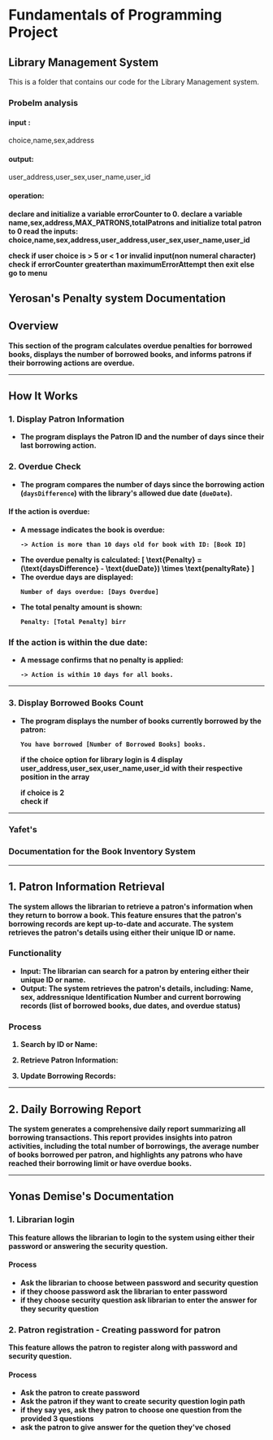 <h1>Fundamentals of Programming Project</h1>
<h2>Library Management System</h2>
This is a folder that contains our code for the Library Management system.
<h3>Probelm analysis</h3>
<h4>input : </h4><p>choice,name,sex,address</p>
<h4>output:</h4><p>user_address,user_sex,user_name,user_id</p>
<h4>operation:</h4><p>
  <b> declare and initialize a variable errorCounter to 0.<b>
  <b>declare a variable name,sex,address,MAX_PATRONS,totalPatrons and initialize total patron to 0
  <b>read the inputs: choice,name,sex,address,user_address,user_sex,user_name,user_id </b>
    
  check if user choice is > 5 or < 1 or invalid input(non numeral character) 
      check if errorCounter greaterthan maximumErrorAttempt
      then  exit
      else go to menu  

## **Yerosan's Penalty system Documentation**

## **Overview**  
This section of the program calculates overdue penalties for borrowed books, displays the number of borrowed books, and informs patrons if their borrowing actions are overdue.

---

## **How It Works**

### 1. **Display Patron Information**
- The program displays the **Patron ID** and the **number of days since their last borrowing action**.

### 2. **Overdue Check**
- The program compares the number of days since the borrowing action (`daysDifference`) with the library's allowed due date (`dueDate`).

#### **If the action is overdue:**
- A message indicates the book is overdue:
    ```text
    -> Action is more than 10 days old for book with ID: [Book ID]
    ```
- The overdue penalty is calculated:
    \[
    \text{Penalty} = (\text{daysDifference} - \text{dueDate}) \times \text{penaltyRate}
    \]
- The overdue days are displayed:
    ```text
    Number of days overdue: [Days Overdue]
    ```
- The total penalty amount is shown:
    ```text
    Penalty: [Total Penalty] birr
    ```

### **If the action is within the due date:**
- A message confirms that no penalty is applied:
    ```text
    -> Action is within 10 days for all books.
    ```

---

### 3. **Display Borrowed Books Count**
- The program displays the number of books currently borrowed by the patron:
    ```text
    You have borrowed [Number of Borrowed Books] books.
    ```






















  if the choice option for library login  is 4 display user_address,user_sex,user_name,user_id with their respective position in the array

  


  
  
  if choice is 2  
  check if 













  
  
  
  
  
  </p>
_______________________________________________________________________________________________________________________________________________________________
### Yafet's
### Documentation for the Book Inventory System


---

## 1. Patron Information Retrieval

The system allows the librarian to retrieve a patron's information when they return to borrow a book. This feature ensures that the patron's borrowing records are kept up-to-date and accurate. The system retrieves the patron's details using either their **unique ID** or **name**.

### Functionality
- **Input**: The librarian can search for a patron by entering either their unique ID or name.
- **Output**: The system retrieves the patron's details, including: Name, sex, addressnique Identification Number and current borrowing records (list of borrowed books, due dates, and overdue status)

### Process
1. **Search by ID or Name**:
 
2. **Retrieve Patron Information**:
 
3. **Update Borrowing Records**:
  


---

## 2. Daily Borrowing Report

The system generates a comprehensive daily report summarizing all borrowing transactions. This report provides insights into patron activities, including the total number of borrowings, the average number of books borrowed per patron, and highlights any patrons who have reached their borrowing limit or have overdue books.

---

## Yonas Demise's Documentation
### 1. Librarian login 
This feature allows the librarian to login to the system using either their password or answering the security question.
#### Process
- Ask the librarian to choose between password and security question
- if they choose password ask the librarian to enter password
- if they choose security question ask librarian to enter the answer for they security question

### 2. Patron registration - Creating password for patron 
This feature allows the patron to register along with password and security question.
#### Process
- Ask the patron to create password
- Ask the patron if they want to create security question login path
- if they say yes, ask they patron to choose one question from the provided 3 questions
- ask the patron to give answer for the quetion they've chosed


